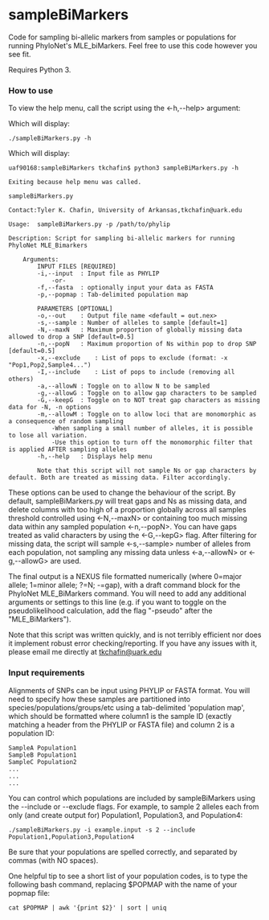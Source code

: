 # sampleBiMarkers
Code for sampling bi-allelic markers from samples or populations for running PhyloNet's MLE_biMarkers. Feel free to use this code however you see fit.

Requires Python 3. 

### How to use
To view the help menu, call the script using the <-h,--help> argument:

Which will display:

    ./sampleBiMarkers.py -h

Which will display: 
```
uaf90168:sampleBiMarkers tkchafin$ python3 sampleBiMarkers.py -h

Exiting because help menu was called.

sampleBiMarkers.py

Contact:Tyler K. Chafin, University of Arkansas,tkchafin@uark.edu

Usage:  sampleBiMarkers.py -p /path/to/phylip 

Description: Script for sampling bi-allelic markers for running PhyloNet MLE_Bimarkers

	Arguments:
		INPUT FILES [REQUIRED]
		-i,--input	: Input file as PHYLIP
			-or-
		-f,--fasta	: optionally input your data as FASTA
		-p,--popmap	: Tab-delimited population map

		PARAMETERS [OPTIONAL]
		-o,--out	: Output file name <default = out.nex>
		-s,--sample	: Number of alleles to sample [default=1]
		-N,--maxN	: Maximum proportion of globally missing data allowed to drop a SNP [default=0.5]
		-n,--popN	: Maximum proportion of Ns within pop to drop SNP [default=0.5]
		-x,--exclude	: List of pops to exclude (format: -x "Pop1,Pop2,Sample4...")
		-I,--include	: List of pops to include (removing all others)
		-a,--allowN	: Toggle on to allow N to be sampled
		-g,--allowG	: Toggle on to allow gap characters to be sampled
		-G,--keepG	: Toggle on to NOT treat gap characters as missing data for -N, -n options
		-m,--allowM	: Toggle on to allow loci that are monomorphic as a consequence of random sampling
			-When sampling a small number of alleles, it is possible to lose all variation.
			-Use this option to turn off the monomorphic filter that is applied AFTER sampling alleles
		-h,--help	: Displays help menu

		Note that this script will not sample Ns or gap characters by default. Both are treated as missing data. Filter accordingly.
```
These options can be used to change the behaviour of the script. By default, sampleBiMarkers.py will treat gaps and Ns as missing data, and delete columns with too high of a proportion globally across all samples threshold controlled using <-N,--maxN> or containing too much missing data within any sampled population <-n,--popN>. You can have gaps treated as valid characters by using the <-G,--kepG> flag. After filtering for missing data, the script will sample <-s,--sample> number of alleles from each population, not sampling any missing data unless <-a,--allowN> or <-g,--allowG> are used. 

The final output is a NEXUS file formatted numerically (where 0=major allele; 1=minor allele; ?=N; -=gap), with a draft command block for the PhyloNet MLE_BiMarkers command. You will need to add any additional arguments or settings to this line (e.g. if you want to toggle on the pseudolikelihood calculation, add the flag "-pseudo" after the "MLE_BiMarkers"). 

Note that this script was written quickly, and is not terribly efficient nor does it implement robust error checking/reporting. If you have any issues with it, please email me directly at tkchafin@uark.edu

### Input requirements
Alignments of SNPs can be input using PHYLIP or FASTA format. You will need to specify how these samples are partitioned into species/populations/groups/etc using a tab-delimited 'population map', which should be formatted where column1 is the sample ID (exactly matching a header from the PHYLIP or FASTA file) and column 2 is a population ID:
```
SampleA	Population1
SampleB	Population1
SampleC	Population2
...
...
...
```
You can control which populations are included by sampleBiMarkers using the --include or --exclude flags. For example, to sample 2 alleles each from only (and create output for) Population1, Population3, and Population4:

```./sampleBiMarkers.py -i example.input -s 2 --include Population1,Population3,Population4```

Be sure that your populations are spelled correctly, and separated by commas (with NO spaces). 

One helpful tip to see a short list of your population codes, is to type the following bash command, replacing $POPMAP with the name of your popmap file:

```cat $POPMAP | awk '{print $2}' | sort | uniq```
